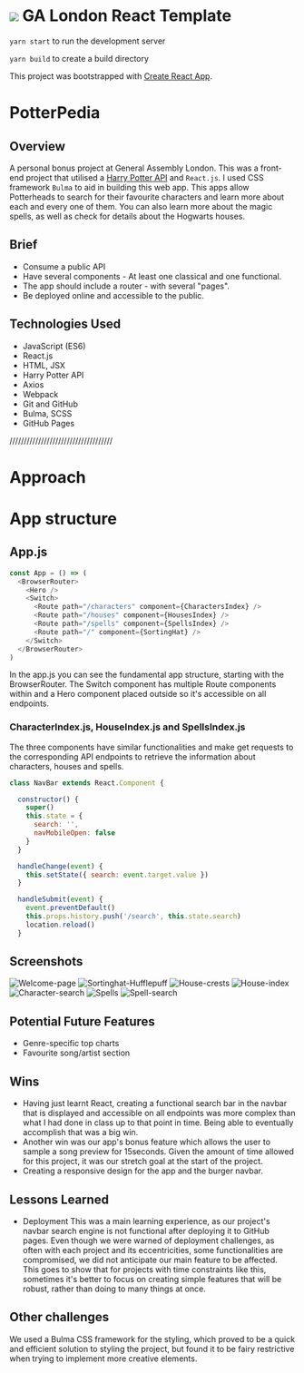 # ![](https://ga-dash.s3.amazonaws.com/production/assets/logo-9f88ae6c9c3871690e33280fcf557f33.png) GA London React Template

`yarn start` to run the development server

`yarn build` to create a build directory


This project was bootstrapped with [Create React App](https://github.com/facebook/create-react-app).


# PotterPedia

## Overview
A personal bonus project at General Assembly London.
This was a front-end project that utilised a [Harry Potter API](https://www.potterapi.com/) and `React.js`. I used CSS framework `Bulma` to aid in building this web app. This apps allow Potterheads to search for their favourite characters and learn more about each and every one of them. You can also learn more about the magic spells, as well as check for details about the Hogwarts houses. 

## Brief
- Consume a public API 
- Have several components - At least one classical and one functional.
- The app should include a router - with several "pages".
- Be deployed online and accessible to the public.

## Technologies Used
- JavaScript (ES6)
- React.js
- HTML, JSX
- Harry Potter API
- Axios
- Webpack
- Git and GitHub
- Bulma, SCSS
- GitHub Pages

////////////////////////////////////
# Approach


# App structure
## App.js 
```js
const App = () => (
  <BrowserRouter>
    <Hero />
    <Switch>
      <Route path="/characters" component={CharactersIndex} />
      <Route path="/houses" component={HousesIndex} />
      <Route path="/spells" component={SpellsIndex} />
      <Route path="/" component={SortingHat} />
    </Switch>
  </BrowserRouter>
)
```
In the app.js you can see the fundamental app structure, starting with the BrowserRouter. The Switch component has multiple Route components within and a Hero component placed outside so it's accessible on all endpoints. 

### CharacterIndex.js, HouseIndex.js and SpellsIndex.js

The three components have similar functionalities and make get requests to the corresponding API endpoints to retrieve the information about characters, houses and spells.



```js
class NavBar extends React.Component {

  constructor() {
    super()
    this.state = {
      search: '',
      navMobileOpen: false
    }
  }

  handleChange(event) {
    this.setState({ search: event.target.value })
  }

  handleSubmit(event) {
    event.preventDefault()
    this.props.history.push('/search', this.state.search)
    location.reload()
  }
```

## Screenshots
![Welcome-page](src/images/welcome-page.png)
![Sortinghat-Hufflepuff](src/images/sortinghat-hufflepuff.png)
![House-crests](src/images/house-crests.png)
![House-index](src/images/housesindex.png)
![Character-search](src/images/character-search.png)
![Spells](src/images/spellsindex.png)
![Spell-search](src/images/spell-search.png)

## Potential Future Features

- Genre-specific top charts
- Favourite song/artist section

## Wins
- Having just learnt React, creating a functional search bar in the navbar that is displayed and accessible on all endpoints was more complex than what I had done in class up to that point in time. Being able to eventually accomplish that was a big win.
- Another win was our app's bonus feature which allows the user to sample a song preview for 15seconds. Given the amount of time allowed for this project, it was our stretch goal at the start of the project.
- Creating a responsive design for the app and the burger navbar. 

## Lessons Learned

- Deployment
This was a main learning experience, as our project's navbar search engine is not functional after deploying it to GitHub pages. Even though we were warned of deployment challenges, as often with each project and its eccentricities, some functionalities are compromised, we did not anticipate our main feature to be affected. This goes to show that for projects with time constraints like this, sometimes it's better to focus on creating simple features that will be robust, rather than doing to many things at once. 

## Other challenges
We used a Bulma CSS framework for the styling, which proved to be a quick and efficient solution to styling the project, but found it to be fairy restrictive when trying to implement more creative elements.



